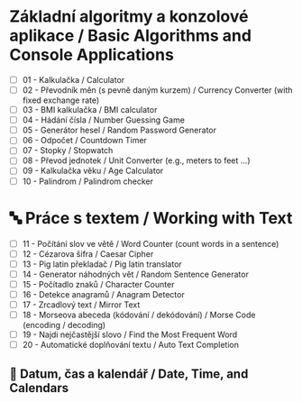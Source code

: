 # Základní algoritmy a konzolové aplikace / Basic Algorithms and Console Applications 

- [ ] 01 - Kalkulačka /  Calculator
- [ ] 02 - Převodník měn (s pevně daným kurzem) / Currency Converter (with fixed exchange rate)
- [ ] 03 - BMI kalkulačka / BMI calculator
- [ ] 04 - Hádání čísla / Number Guessing Game
- [ ] 05 - Generátor hesel / Random Password Generator
- [ ] 06 - Odpočet / Countdown Timer
- [ ] 07 - Stopky / Stopwatch
- [ ] 08 - Převod jednotek / Unit Converter (e.g., meters to feet ...)
- [ ] 09 - Kalkulačka věku / Age Calculator
- [ ] 10 - Palindrom / Palindrom checker 

# 🔤 Práce s textem / Working with Text
- [ ] 11 - Počítání slov ve větě / Word Counter (count words in a sentence)
- [ ] 12 - Cézarova šifra / Caesar Cipher
- [ ] 13 - Pig latin překladač / Pig latin translator
- [ ] 14 - Generator náhodných vět / Random Sentence Generator
- [ ] 15 - Počítadlo znaků / Character Counter
- [ ] 16 - Detekce anagramů / Anagram Detector
- [ ] 17 - Zrcadlový text / Mirror Text
- [ ] 18 - Morseova abeceda (kódování / dekódování) / Morse Code (encoding / decoding)
- [ ] 19 - Najdi nejčastější slovo / Find the Most Frequent Word
- [ ] 20 - Automatické doplňování textu / Auto Text Completion 

## 📅 Datum, čas a kalendář / Date, Time, and Calendars
